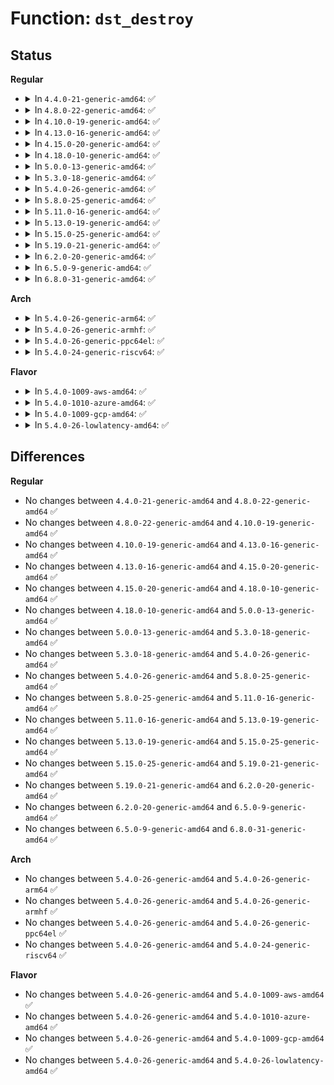 # Function: <code>dst_destroy</code>

## Status
<b>Regular</b>
<ul>
<li>
<details>
<summary>In <code>4.4.0-21-generic-amd64</code>: ✅</summary>

```c
struct dst_entry * dst_destroy(struct dst_entry * dst)
```

```json
{
  "name": "dst_destroy",
  "collision_type": "Unique Global",
  "inline_type": "No",
  "funcs": [
    {
      "addr": 18446744071586332272,
      "name": "dst_destroy",
      "external": true,
      "loc": "net/core/dst.c:248",
      "file": "net/core/dst.c",
      "inline": "seen, unknown",
      "caller_inline": [],
      "caller_func": [
        "net/core/dst.c:dst_gc_task",
        "net/core/dst.c:dst_destroy_rcu",
        "net/ipv4/route.c:dst_rcu_free",
        "net/ipv4/route.c:ipv4_blackhole_route",
        "net/ipv4/fib_semantics.c:free_fib_info_rcu",
        "net/ipv4/fib_semantics.c:free_fib_info_rcu",
        "net/ipv4/fib_semantics.c:free_fib_info_rcu",
        "net/ipv4/fib_semantics.c:free_fib_info_rcu",
        "net/xfrm/xfrm_policy.c:xfrm_bundle_flo_delete",
        "net/xfrm/xfrm_policy.c:xfrm_resolve_and_create_bundle",
        "net/xfrm/xfrm_policy.c:xfrm_bundle_lookup",
        "net/xfrm/xfrm_policy.c:xfrm_bundle_lookup",
        "net/xfrm/xfrm_policy.c:xfrm_bundle_lookup",
        "net/ipv6/route.c:ip6_dst_alloc",
        "net/ipv6/route.c:ip6_route_info_create",
        "net/ipv6/route.c:ip6_route_multipath_add",
        "net/ipv6/route.c:ip6_route_multipath_add",
        "net/ipv6/route.c:ip6_blackhole_route",
        "net/ipv6/route.c:icmp6_dst_gc",
        "net/ipv6/route.c:ip6_route_add",
        "net/ipv6/route.c:rt6_ifdown",
        "net/ipv6/ip6_fib.c:dst_rcu_free",
        "net/ipv6/ip6_fib.c:fib6_add",
        "net/ipv6/ip6_fib.c:fib6_add"
      ]
    }
  ],
  "symbols": [
    {
      "addr": 18446744071586332272,
      "name": "dst_destroy",
      "section": ".text",
      "bind": "STB_GLOBAL",
      "size": 236
    }
  ]
}
```
</details>
</li>
<li>
<details>
<summary>In <code>4.8.0-22-generic-amd64</code>: ✅</summary>

```c
struct dst_entry * dst_destroy(struct dst_entry * dst)
```

```json
{
  "name": "dst_destroy",
  "collision_type": "Unique Global",
  "inline_type": "No",
  "funcs": [
    {
      "addr": 18446744071586764992,
      "name": "dst_destroy",
      "external": true,
      "loc": "net/core/dst.c:248",
      "file": "net/core/dst.c",
      "inline": "seen, unknown",
      "caller_inline": [],
      "caller_func": [
        "net/core/dst.c:dst_destroy_rcu",
        "net/core/dst.c:dst_gc_task",
        "net/ipv4/route.c:ipv4_blackhole_route",
        "net/ipv4/route.c:dst_rcu_free",
        "net/ipv4/fib_semantics.c:free_fib_info_rcu",
        "net/ipv4/fib_semantics.c:free_fib_info_rcu",
        "net/ipv4/fib_semantics.c:free_fib_info_rcu",
        "net/ipv4/fib_semantics.c:free_fib_info_rcu",
        "net/xfrm/xfrm_policy.c:xfrm_bundle_lookup",
        "net/xfrm/xfrm_policy.c:xfrm_bundle_lookup",
        "net/xfrm/xfrm_policy.c:xfrm_bundle_lookup",
        "net/xfrm/xfrm_policy.c:xfrm_resolve_and_create_bundle",
        "net/xfrm/xfrm_policy.c:xfrm_bundle_flo_delete",
        "net/ipv6/route.c:ip6_route_multipath_add",
        "net/ipv6/route.c:ip6_route_multipath_add",
        "net/ipv6/route.c:rt6_ifdown",
        "net/ipv6/route.c:ip6_route_add",
        "net/ipv6/route.c:ip6_route_info_create",
        "net/ipv6/route.c:icmp6_dst_gc",
        "net/ipv6/route.c:ip6_blackhole_route",
        "net/ipv6/route.c:ip6_pol_route",
        "net/ipv6/route.c:ip6_pol_route",
        "net/ipv6/route.c:ip6_dst_alloc",
        "net/ipv6/ip6_fib.c:fib6_add",
        "net/ipv6/ip6_fib.c:dst_rcu_free"
      ]
    }
  ],
  "symbols": [
    {
      "addr": 18446744071586764992,
      "name": "dst_destroy",
      "section": ".text",
      "bind": "STB_GLOBAL",
      "size": 275
    }
  ]
}
```
</details>
</li>
<li>
<details>
<summary>In <code>4.10.0-19-generic-amd64</code>: ✅</summary>

```c
struct dst_entry * dst_destroy(struct dst_entry * dst)
```

```json
{
  "name": "dst_destroy",
  "collision_type": "Unique Global",
  "inline_type": "No",
  "funcs": [
    {
      "addr": 18446744071586951568,
      "name": "dst_destroy",
      "external": true,
      "loc": "net/core/dst.c:248",
      "file": "net/core/dst.c",
      "inline": "seen, unknown",
      "caller_inline": [],
      "caller_func": [
        "net/core/dst.c:dst_destroy_rcu",
        "net/core/dst.c:dst_gc_task",
        "net/ipv4/route.c:ipv4_blackhole_route",
        "net/ipv4/route.c:dst_rcu_free",
        "net/ipv4/fib_semantics.c:free_fib_info_rcu",
        "net/ipv4/fib_semantics.c:free_fib_info_rcu",
        "net/ipv4/fib_semantics.c:free_fib_info_rcu",
        "net/ipv4/fib_semantics.c:free_fib_info_rcu",
        "net/xfrm/xfrm_policy.c:xfrm_bundle_lookup",
        "net/xfrm/xfrm_policy.c:xfrm_bundle_lookup",
        "net/xfrm/xfrm_policy.c:xfrm_bundle_lookup",
        "net/xfrm/xfrm_policy.c:xfrm_resolve_and_create_bundle",
        "net/xfrm/xfrm_policy.c:xfrm_bundle_flo_delete",
        "net/ipv6/route.c:ip6_route_multipath_add",
        "net/ipv6/route.c:ip6_route_multipath_add",
        "net/ipv6/route.c:rt6_ifdown",
        "net/ipv6/route.c:ip6_route_add",
        "net/ipv6/route.c:ip6_route_info_create",
        "net/ipv6/route.c:icmp6_dst_gc",
        "net/ipv6/route.c:ip6_blackhole_route",
        "net/ipv6/route.c:ip6_pol_route",
        "net/ipv6/route.c:ip6_pol_route",
        "net/ipv6/route.c:ip6_dst_alloc",
        "net/ipv6/ip6_fib.c:fib6_add",
        "net/ipv6/ip6_fib.c:dst_rcu_free"
      ]
    }
  ],
  "symbols": [
    {
      "addr": 18446744071586951568,
      "name": "dst_destroy",
      "section": ".text",
      "bind": "STB_GLOBAL",
      "size": 275
    }
  ]
}
```
</details>
</li>
<li>
<details>
<summary>In <code>4.13.0-16-generic-amd64</code>: ✅</summary>

```c
struct dst_entry * dst_destroy(struct dst_entry * dst)
```

```json
{
  "name": "dst_destroy",
  "collision_type": "Unique Global",
  "inline_type": "No",
  "funcs": [
    {
      "addr": 18446744071587076432,
      "name": "dst_destroy",
      "external": true,
      "loc": "net/core/dst.c:117",
      "file": "net/core/dst.c",
      "inline": "seen, unknown",
      "caller_inline": [],
      "caller_func": [
        "net/core/dst.c:dst_release_immediate",
        "net/core/dst.c:dst_destroy_rcu"
      ]
    }
  ],
  "symbols": [
    {
      "addr": 18446744071587076432,
      "name": "dst_destroy",
      "section": ".text",
      "bind": "STB_GLOBAL",
      "size": 184
    }
  ]
}
```
</details>
</li>
<li>
<details>
<summary>In <code>4.15.0-20-generic-amd64</code>: ✅</summary>

```c
struct dst_entry * dst_destroy(struct dst_entry * dst)
```

```json
{
  "name": "dst_destroy",
  "collision_type": "Unique Global",
  "inline_type": "No",
  "funcs": [
    {
      "addr": 18446744071587578624,
      "name": "dst_destroy",
      "external": true,
      "loc": "net/core/dst.c:117",
      "file": "net/core/dst.c",
      "inline": "seen, unknown",
      "caller_inline": [],
      "caller_func": [
        "net/core/dst.c:dst_release_immediate",
        "net/core/dst.c:dst_destroy_rcu"
      ]
    }
  ],
  "symbols": [
    {
      "addr": 18446744071587578624,
      "name": "dst_destroy",
      "section": ".text",
      "bind": "STB_GLOBAL",
      "size": 175
    }
  ]
}
```
</details>
</li>
<li>
<details>
<summary>In <code>4.18.0-10-generic-amd64</code>: ✅</summary>

```c
struct dst_entry * dst_destroy(struct dst_entry * dst)
```

```json
{
  "name": "dst_destroy",
  "collision_type": "Unique Global",
  "inline_type": "No",
  "funcs": [
    {
      "addr": 18446744071587887632,
      "name": "dst_destroy",
      "external": true,
      "loc": "net/core/dst.c:115",
      "file": "net/core/dst.c",
      "inline": "seen, unknown",
      "caller_inline": [],
      "caller_func": [
        "net/core/dst.c:dst_release_immediate",
        "net/core/dst.c:dst_destroy_rcu"
      ]
    }
  ],
  "symbols": [
    {
      "addr": 18446744071587887632,
      "name": "dst_destroy",
      "section": ".text",
      "bind": "STB_GLOBAL",
      "size": 182
    }
  ]
}
```
</details>
</li>
<li>
<details>
<summary>In <code>5.0.0-13-generic-amd64</code>: ✅</summary>

```c
struct dst_entry * dst_destroy(struct dst_entry * dst)
```

```json
{
  "name": "dst_destroy",
  "collision_type": "Unique Global",
  "inline_type": "No",
  "funcs": [
    {
      "addr": 18446744071588028832,
      "name": "dst_destroy",
      "external": true,
      "loc": "net/core/dst.c:115",
      "file": "net/core/dst.c",
      "inline": "seen, unknown",
      "caller_inline": [],
      "caller_func": [
        "net/core/dst.c:dst_release_immediate",
        "net/core/dst.c:dst_destroy_rcu"
      ]
    }
  ],
  "symbols": [
    {
      "addr": 18446744071588028832,
      "name": "dst_destroy",
      "section": ".text",
      "bind": "STB_GLOBAL",
      "size": 181
    }
  ]
}
```
</details>
</li>
<li>
<details>
<summary>In <code>5.3.0-18-generic-amd64</code>: ✅</summary>

```c
struct dst_entry * dst_destroy(struct dst_entry * dst)
```

```json
{
  "name": "dst_destroy",
  "collision_type": "Unique Global",
  "inline_type": "No",
  "funcs": [
    {
      "addr": 18446744071588342016,
      "name": "dst_destroy",
      "external": true,
      "loc": "net/core/dst.c:103",
      "file": "net/core/dst.c",
      "inline": "seen, unknown",
      "caller_inline": [],
      "caller_func": [
        "net/core/dst.c:dst_release_immediate",
        "net/core/dst.c:dst_destroy_rcu"
      ]
    }
  ],
  "symbols": [
    {
      "addr": 18446744071588342016,
      "name": "dst_destroy",
      "section": ".text",
      "bind": "STB_GLOBAL",
      "size": 181
    }
  ]
}
```
</details>
</li>
<li>
<details>
<summary>In <code>5.4.0-26-generic-amd64</code>: ✅</summary>

```c
struct dst_entry * dst_destroy(struct dst_entry * dst)
```

```json
{
  "name": "dst_destroy",
  "collision_type": "Unique Global",
  "inline_type": "No",
  "funcs": [
    {
      "addr": 18446744071588548448,
      "name": "dst_destroy",
      "external": true,
      "loc": "net/core/dst.c:103",
      "file": "net/core/dst.c",
      "inline": "seen, unknown",
      "caller_inline": [],
      "caller_func": [
        "net/core/dst.c:dst_release_immediate",
        "net/core/dst.c:dst_destroy_rcu"
      ]
    }
  ],
  "symbols": [
    {
      "addr": 18446744071588548448,
      "name": "dst_destroy",
      "section": ".text",
      "bind": "STB_GLOBAL",
      "size": 181
    }
  ]
}
```
</details>
</li>
<li>
<details>
<summary>In <code>5.8.0-25-generic-amd64</code>: ✅</summary>

```c
struct dst_entry * dst_destroy(struct dst_entry * dst)
```

```json
{
  "name": "dst_destroy",
  "collision_type": "Unique Global",
  "inline_type": "No",
  "funcs": [
    {
      "addr": 18446744071589399328,
      "name": "dst_destroy",
      "external": true,
      "loc": "net/core/dst.c:103",
      "file": "net/core/dst.c",
      "inline": "seen, unknown",
      "caller_inline": [],
      "caller_func": [
        "net/core/dst.c:dst_release_immediate",
        "net/core/dst.c:dst_destroy_rcu"
      ]
    }
  ],
  "symbols": [
    {
      "addr": 18446744071589399328,
      "name": "dst_destroy",
      "section": ".text",
      "bind": "STB_GLOBAL",
      "size": 201
    }
  ]
}
```
</details>
</li>
<li>
<details>
<summary>In <code>5.11.0-16-generic-amd64</code>: ✅</summary>

```c
struct dst_entry * dst_destroy(struct dst_entry * dst)
```

```json
{
  "name": "dst_destroy",
  "collision_type": "Unique Global",
  "inline_type": "No",
  "funcs": [
    {
      "addr": 18446744071589400272,
      "name": "dst_destroy",
      "external": true,
      "loc": "net/core/dst.c:103",
      "file": "net/core/dst.c",
      "inline": "seen, unknown",
      "caller_inline": [],
      "caller_func": [
        "net/core/dst.c:dst_release_immediate",
        "net/core/dst.c:dst_destroy_rcu"
      ]
    }
  ],
  "symbols": [
    {
      "addr": 18446744071589400272,
      "name": "dst_destroy",
      "section": ".text",
      "bind": "STB_GLOBAL",
      "size": 204
    }
  ]
}
```
</details>
</li>
<li>
<details>
<summary>In <code>5.13.0-19-generic-amd64</code>: ✅</summary>

```c
struct dst_entry * dst_destroy(struct dst_entry * dst)
```

```json
{
  "name": "dst_destroy",
  "collision_type": "Unique Global",
  "inline_type": "No",
  "funcs": [
    {
      "addr": 18446744071589297472,
      "name": "dst_destroy",
      "external": true,
      "loc": "net/core/dst.c:103",
      "file": "net/core/dst.c",
      "inline": "seen, unknown",
      "caller_inline": [],
      "caller_func": [
        "net/core/dst.c:dst_release_immediate",
        "net/core/dst.c:dst_destroy_rcu"
      ]
    }
  ],
  "symbols": [
    {
      "addr": 18446744071589297472,
      "name": "dst_destroy",
      "section": ".text",
      "bind": "STB_GLOBAL",
      "size": 204
    }
  ]
}
```
</details>
</li>
<li>
<details>
<summary>In <code>5.15.0-25-generic-amd64</code>: ✅</summary>

```c
struct dst_entry * dst_destroy(struct dst_entry * dst)
```

```json
{
  "name": "dst_destroy",
  "collision_type": "Unique Global",
  "inline_type": "No",
  "funcs": [
    {
      "addr": 18446744071590025584,
      "name": "dst_destroy",
      "external": true,
      "loc": "net/core/dst.c:102",
      "file": "net/core/dst.c",
      "inline": "seen, unknown",
      "caller_inline": [],
      "caller_func": [
        "net/core/dst.c:dst_release_immediate",
        "net/core/dst.c:dst_destroy_rcu"
      ]
    }
  ],
  "symbols": [
    {
      "addr": 18446744071590025584,
      "name": "dst_destroy",
      "section": ".text",
      "bind": "STB_GLOBAL",
      "size": 204
    }
  ]
}
```
</details>
</li>
<li>
<details>
<summary>In <code>5.19.0-21-generic-amd64</code>: ✅</summary>

```c
struct dst_entry * dst_destroy(struct dst_entry * dst)
```

```json
{
  "name": "dst_destroy",
  "collision_type": "Unique Global",
  "inline_type": "No",
  "funcs": [
    {
      "addr": 18446744071591566768,
      "name": "dst_destroy",
      "external": true,
      "loc": "net/core/dst.c:102",
      "file": "net/core/dst.c",
      "inline": "seen, unknown",
      "caller_inline": [],
      "caller_func": [
        "net/core/dst.c:dst_release_immediate",
        "net/core/dst.c:dst_destroy_rcu"
      ]
    }
  ],
  "symbols": [
    {
      "addr": 18446744071591566768,
      "name": "dst_destroy",
      "section": ".text",
      "bind": "STB_GLOBAL",
      "size": 214
    }
  ]
}
```
</details>
</li>
<li>
<details>
<summary>In <code>6.2.0-20-generic-amd64</code>: ✅</summary>

```c
struct dst_entry * dst_destroy(struct dst_entry * dst)
```

```json
{
  "name": "dst_destroy",
  "collision_type": "Unique Global",
  "inline_type": "No",
  "funcs": [
    {
      "addr": 18446744071593345792,
      "name": "dst_destroy",
      "external": true,
      "loc": "net/core/dst.c:102",
      "file": "net/core/dst.c",
      "inline": "seen, unknown",
      "caller_inline": [],
      "caller_func": [
        "net/core/dst.c:dst_release_immediate",
        "net/core/dst.c:dst_destroy_rcu"
      ]
    }
  ],
  "symbols": [
    {
      "addr": 18446744071593345792,
      "name": "dst_destroy",
      "section": ".text",
      "bind": "STB_GLOBAL",
      "size": 246
    }
  ]
}
```
</details>
</li>
<li>
<details>
<summary>In <code>6.5.0-9-generic-amd64</code>: ✅</summary>

```c
struct dst_entry * dst_destroy(struct dst_entry * dst)
```

```json
{
  "name": "dst_destroy",
  "collision_type": "Unique Global",
  "inline_type": "No",
  "funcs": [
    {
      "addr": 18446744071593808032,
      "name": "dst_destroy",
      "external": true,
      "loc": "net/core/dst.c:99",
      "file": "net/core/dst.c",
      "inline": "seen, unknown",
      "caller_inline": [],
      "caller_func": [
        "net/core/dst.c:dst_destroy_rcu",
        "net/core/dst.c:dst_destroy"
      ]
    }
  ],
  "symbols": [
    {
      "addr": 18446744071593808032,
      "name": "dst_destroy",
      "section": ".text",
      "bind": "STB_GLOBAL",
      "size": 356
    }
  ]
}
```
</details>
</li>
<li>
<details>
<summary>In <code>6.8.0-31-generic-amd64</code>: ✅</summary>

```c
struct dst_entry * dst_destroy(struct dst_entry * dst)
```

```json
{
  "name": "dst_destroy",
  "collision_type": "Unique Global",
  "inline_type": "No",
  "funcs": [
    {
      "addr": 18446744071594589472,
      "name": "dst_destroy",
      "external": true,
      "loc": "net/core/dst.c:99",
      "file": "net/core/dst.c",
      "inline": "seen, unknown",
      "caller_inline": [],
      "caller_func": [
        "net/core/dst.c:dst_destroy_rcu",
        "net/core/dst.c:dst_destroy"
      ]
    }
  ],
  "symbols": [
    {
      "addr": 18446744071594589472,
      "name": "dst_destroy",
      "section": ".text",
      "bind": "STB_GLOBAL",
      "size": 356
    }
  ]
}
```
</details>
</li>
</ul>
<b>Arch</b>
<ul>
<li>
<details>
<summary>In <code>5.4.0-26-generic-arm64</code>: ✅</summary>

```c
struct dst_entry * dst_destroy(struct dst_entry * dst)
```

```json
{
  "name": "dst_destroy",
  "collision_type": "Unique Global",
  "inline_type": "No",
  "funcs": [
    {
      "addr": 18446603336502087168,
      "name": "dst_destroy",
      "external": true,
      "loc": "net/core/dst.c:103",
      "file": "net/core/dst.c",
      "inline": "seen, unknown",
      "caller_inline": [],
      "caller_func": [
        "net/core/dst.c:dst_destroy_rcu"
      ]
    }
  ],
  "symbols": [
    {
      "addr": 18446603336502087168,
      "name": "dst_destroy",
      "section": ".text",
      "bind": "STB_GLOBAL",
      "size": 260
    }
  ]
}
```
</details>
</li>
<li>
<details>
<summary>In <code>5.4.0-26-generic-armhf</code>: ✅</summary>

```c
struct dst_entry * dst_destroy(struct dst_entry * dst)
```

```json
{
  "name": "dst_destroy",
  "collision_type": "Unique Global",
  "inline_type": "No",
  "funcs": [
    {
      "addr": 3234835564,
      "name": "dst_destroy",
      "external": true,
      "loc": "net/core/dst.c:103",
      "file": "net/core/dst.c",
      "inline": "seen, unknown",
      "caller_inline": [],
      "caller_func": [
        "net/core/dst.c:dst_release_immediate",
        "net/core/dst.c:dst_destroy_rcu"
      ]
    }
  ],
  "symbols": [
    {
      "addr": 3234835564,
      "name": "dst_destroy",
      "section": ".text",
      "bind": "STB_GLOBAL",
      "size": 296
    }
  ]
}
```
</details>
</li>
<li>
<details>
<summary>In <code>5.4.0-26-generic-ppc64el</code>: ✅</summary>

```c
struct dst_entry * dst_destroy(struct dst_entry * dst)
```

```json
{
  "name": "dst_destroy",
  "collision_type": "Unique Global",
  "inline_type": "No",
  "funcs": [
    {
      "addr": 13835058055295538976,
      "name": "dst_destroy",
      "external": true,
      "loc": "net/core/dst.c:103",
      "file": "net/core/dst.c",
      "inline": "seen, unknown",
      "caller_inline": [],
      "caller_func": [
        "net/core/dst.c:dst_release_immediate",
        "net/core/dst.c:dst_destroy_rcu"
      ]
    }
  ],
  "symbols": [
    {
      "addr": 13835058055295538976,
      "name": "dst_destroy",
      "section": ".text",
      "bind": "STB_GLOBAL",
      "size": 396
    }
  ]
}
```
</details>
</li>
<li>
<details>
<summary>In <code>5.4.0-24-generic-riscv64</code>: ✅</summary>

```c
struct dst_entry * dst_destroy(struct dst_entry * dst)
```

```json
{
  "name": "dst_destroy",
  "collision_type": "Unique Global",
  "inline_type": "No",
  "funcs": [
    {
      "addr": 18446743936278360082,
      "name": "dst_destroy",
      "external": true,
      "loc": "net/core/dst.c:103",
      "file": "net/core/dst.c",
      "inline": "seen, unknown",
      "caller_inline": [],
      "caller_func": [
        "net/core/dst.c:dst_release_immediate",
        "net/core/dst.c:dst_destroy_rcu"
      ]
    }
  ],
  "symbols": [
    {
      "addr": 18446743936278360082,
      "name": "dst_destroy",
      "section": ".text",
      "bind": "STB_GLOBAL",
      "size": 226
    }
  ]
}
```
</details>
</li>
</ul>
<b>Flavor</b>
<ul>
<li>
<details>
<summary>In <code>5.4.0-1009-aws-amd64</code>: ✅</summary>

```c
struct dst_entry * dst_destroy(struct dst_entry * dst)
```

```json
{
  "name": "dst_destroy",
  "collision_type": "Unique Global",
  "inline_type": "No",
  "funcs": [
    {
      "addr": 18446744071588155184,
      "name": "dst_destroy",
      "external": true,
      "loc": "net/core/dst.c:103",
      "file": "net/core/dst.c",
      "inline": "seen, unknown",
      "caller_inline": [],
      "caller_func": [
        "net/core/dst.c:dst_release_immediate",
        "net/core/dst.c:dst_destroy_rcu"
      ]
    }
  ],
  "symbols": [
    {
      "addr": 18446744071588155184,
      "name": "dst_destroy",
      "section": ".text",
      "bind": "STB_GLOBAL",
      "size": 181
    }
  ]
}
```
</details>
</li>
<li>
<details>
<summary>In <code>5.4.0-1010-azure-amd64</code>: ✅</summary>

```c
struct dst_entry * dst_destroy(struct dst_entry * dst)
```

```json
{
  "name": "dst_destroy",
  "collision_type": "Unique Global",
  "inline_type": "No",
  "funcs": [
    {
      "addr": 18446744071587868016,
      "name": "dst_destroy",
      "external": true,
      "loc": "net/core/dst.c:103",
      "file": "net/core/dst.c",
      "inline": "seen, unknown",
      "caller_inline": [],
      "caller_func": [
        "net/core/dst.c:dst_release_immediate",
        "net/core/dst.c:dst_destroy_rcu"
      ]
    }
  ],
  "symbols": [
    {
      "addr": 18446744071587868016,
      "name": "dst_destroy",
      "section": ".text",
      "bind": "STB_GLOBAL",
      "size": 181
    }
  ]
}
```
</details>
</li>
<li>
<details>
<summary>In <code>5.4.0-1009-gcp-amd64</code>: ✅</summary>

```c
struct dst_entry * dst_destroy(struct dst_entry * dst)
```

```json
{
  "name": "dst_destroy",
  "collision_type": "Unique Global",
  "inline_type": "No",
  "funcs": [
    {
      "addr": 18446744071588487008,
      "name": "dst_destroy",
      "external": true,
      "loc": "net/core/dst.c:103",
      "file": "net/core/dst.c",
      "inline": "seen, unknown",
      "caller_inline": [],
      "caller_func": [
        "net/core/dst.c:dst_release_immediate",
        "net/core/dst.c:dst_destroy_rcu"
      ]
    }
  ],
  "symbols": [
    {
      "addr": 18446744071588487008,
      "name": "dst_destroy",
      "section": ".text",
      "bind": "STB_GLOBAL",
      "size": 181
    }
  ]
}
```
</details>
</li>
<li>
<details>
<summary>In <code>5.4.0-26-lowlatency-amd64</code>: ✅</summary>

```c
struct dst_entry * dst_destroy(struct dst_entry * dst)
```

```json
{
  "name": "dst_destroy",
  "collision_type": "Unique Global",
  "inline_type": "No",
  "funcs": [
    {
      "addr": 18446744071588623920,
      "name": "dst_destroy",
      "external": true,
      "loc": "net/core/dst.c:103",
      "file": "net/core/dst.c",
      "inline": "seen, unknown",
      "caller_inline": [],
      "caller_func": [
        "net/core/dst.c:dst_release_immediate",
        "net/core/dst.c:dst_destroy_rcu"
      ]
    }
  ],
  "symbols": [
    {
      "addr": 18446744071588623920,
      "name": "dst_destroy",
      "section": ".text",
      "bind": "STB_GLOBAL",
      "size": 181
    }
  ]
}
```
</details>
</li>
</ul>

## Differences
<b>Regular</b>
<ul>
<li>
No changes between <code>4.4.0-21-generic-amd64</code> and <code>4.8.0-22-generic-amd64</code> ✅
</li>
<li>
No changes between <code>4.8.0-22-generic-amd64</code> and <code>4.10.0-19-generic-amd64</code> ✅
</li>
<li>
No changes between <code>4.10.0-19-generic-amd64</code> and <code>4.13.0-16-generic-amd64</code> ✅
</li>
<li>
No changes between <code>4.13.0-16-generic-amd64</code> and <code>4.15.0-20-generic-amd64</code> ✅
</li>
<li>
No changes between <code>4.15.0-20-generic-amd64</code> and <code>4.18.0-10-generic-amd64</code> ✅
</li>
<li>
No changes between <code>4.18.0-10-generic-amd64</code> and <code>5.0.0-13-generic-amd64</code> ✅
</li>
<li>
No changes between <code>5.0.0-13-generic-amd64</code> and <code>5.3.0-18-generic-amd64</code> ✅
</li>
<li>
No changes between <code>5.3.0-18-generic-amd64</code> and <code>5.4.0-26-generic-amd64</code> ✅
</li>
<li>
No changes between <code>5.4.0-26-generic-amd64</code> and <code>5.8.0-25-generic-amd64</code> ✅
</li>
<li>
No changes between <code>5.8.0-25-generic-amd64</code> and <code>5.11.0-16-generic-amd64</code> ✅
</li>
<li>
No changes between <code>5.11.0-16-generic-amd64</code> and <code>5.13.0-19-generic-amd64</code> ✅
</li>
<li>
No changes between <code>5.13.0-19-generic-amd64</code> and <code>5.15.0-25-generic-amd64</code> ✅
</li>
<li>
No changes between <code>5.15.0-25-generic-amd64</code> and <code>5.19.0-21-generic-amd64</code> ✅
</li>
<li>
No changes between <code>5.19.0-21-generic-amd64</code> and <code>6.2.0-20-generic-amd64</code> ✅
</li>
<li>
No changes between <code>6.2.0-20-generic-amd64</code> and <code>6.5.0-9-generic-amd64</code> ✅
</li>
<li>
No changes between <code>6.5.0-9-generic-amd64</code> and <code>6.8.0-31-generic-amd64</code> ✅
</li>
</ul>
<b>Arch</b>
<ul>
<li>
No changes between <code>5.4.0-26-generic-amd64</code> and <code>5.4.0-26-generic-arm64</code> ✅
</li>
<li>
No changes between <code>5.4.0-26-generic-amd64</code> and <code>5.4.0-26-generic-armhf</code> ✅
</li>
<li>
No changes between <code>5.4.0-26-generic-amd64</code> and <code>5.4.0-26-generic-ppc64el</code> ✅
</li>
<li>
No changes between <code>5.4.0-26-generic-amd64</code> and <code>5.4.0-24-generic-riscv64</code> ✅
</li>
</ul>
<b>Flavor</b>
<ul>
<li>
No changes between <code>5.4.0-26-generic-amd64</code> and <code>5.4.0-1009-aws-amd64</code> ✅
</li>
<li>
No changes between <code>5.4.0-26-generic-amd64</code> and <code>5.4.0-1010-azure-amd64</code> ✅
</li>
<li>
No changes between <code>5.4.0-26-generic-amd64</code> and <code>5.4.0-1009-gcp-amd64</code> ✅
</li>
<li>
No changes between <code>5.4.0-26-generic-amd64</code> and <code>5.4.0-26-lowlatency-amd64</code> ✅
</li>
</ul>
